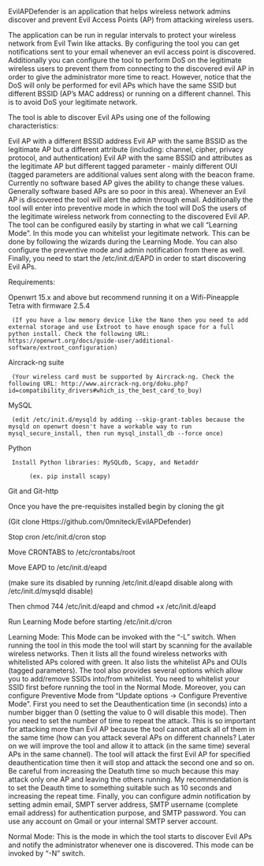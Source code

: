 EvilAPDefender is an application that helps wireless network admins discover and prevent Evil Access Points (AP) from attacking wireless users.

The application can be run in regular intervals to protect your wireless network from Evil Twin like attacks. By configuring the tool you can get notifications sent to your email whenever an evil access point is discovered. Additionally you can configure the tool to perform DoS on the legitimate wireless users to prevent them from connecting to the discovered evil AP in order to give the administrator more time to react. However, notice that the DoS will only be performed for evil APs which have the same SSID but different BSSID (AP’s MAC address) or running on a different channel. This is to avoid DoS your legitimate network.

The tool is able to discover Evil APs using one of the following characteristics:

Evil AP with a different BSSID address Evil AP with the same BSSID as the legitimate AP but a different attribute (including: channel, cipher, privacy protocol, and authentication) Evil AP with the same BSSID and attributes as the legitimate AP but different tagged parameter - mainly different OUI (tagged parameters are additional values sent along with the beacon frame. Currently no software based AP gives the ability to change these values. Generally software based APs are so poor in this area). Whenever an Evil AP is discovered the tool will alert the admin through email. Additionally the tool will enter into preventive mode in which the tool will DoS the users of the legitimate wireless network from connecting to the discovered Evil AP. The tool can be configured easily by starting in what we call “Learning Mode”. In this mode you can whitelist your legitimate network. This can be done by following the wizards during the Learning Mode. You can also configure the preventive mode and admin notification from there as well. Finally, you need to start the /etc/init.d/EAPD in order to start discovering Evil APs.

Requirements:

Openwrt 15.x and above but recommend running it on a Wifi-Pineapple Tetra with firmware 2.5.4

     (If you have a low memory device like the Nano then you need to add external storage and use Extroot to have enough space for a full python install. Check the following URL: https://openwrt.org/docs/guide-user/additional-software/extroot_configuration)

Aircrack-ng suite

     (Your wireless card must be supported by Aircrack-ng. Check the following URL: http://www.aircrack-ng.org/doku.php?id=compatibility_drivers#which_is_the_best_card_to_buy)

MySQL

     (edit /etc/init.d/mysqld by adding --skip-grant-tables because the mysqld on openwrt doesn't have a workable way to run mysql_secure_install, then run mysql_install_db --force once)

Python

     Install Python libraries: MySQLdb, Scapy, and Netaddr

          (ex. pip install scapy)

Git and Git-http

Once you have the pre-requisites installed begin by cloning the git

(Git clone Https://github.com/0mniteck/EvilAPDefender)

Stop cron /etc/init.d/cron stop

Move CRONTABS to /etc/crontabs/root

Move EAPD to /etc/init.d/eapd

(make sure its disabled by running /etc/init.d/eapd disable along with /etc/init.d/mysqld disable)

Then chmod 744 /etc/init.d/eapd and chmod +x /etc/init.d/eapd

Run Learning Mode before starting /etc/init.d/cron

Learning Mode: This Mode can be invoked with the “-L” switch. When running the tool in this mode the tool will start by scanning for the available wireless networks. Then it lists all the found wireless networks with whitelisted APs colored with green. It also lists the whitelist APs and OUIs (tagged parameters). The tool also provides several options which allow you to add/remove SSIDs into/from whitelist. You need to whitelist your SSID first before running the tool in the Normal Mode. Moreover, you can configure Preventive Mode from “Update options -> Configure Preventive Mode”. First you need to set the Deauthentication time (in seconds) into a number bigger than 0 (setting the value to 0 will disable this mode). Then you need to set the number of time to repeat the attack. This is so important for attacking more than Evil AP because the tool cannot attack all of them in the same time (how can you attack several APs on different channels? Later on we will improve the tool and allow it to attack (in the same time) several APs in the same channel). The tool will attack the first Evil AP for specified deauthentication time then it will stop and attack the second one and so on. Be careful from increasing the Deatuth time so much because this may attack only one AP and leaving the others running. My recommendation is to set the Deauth time to something suitable such as 10 seconds and increasing the repeat time. Finally, you can configure admin notification by setting admin email, SMPT server address, SMTP username (complete email address) for authentication purpose, and SMTP password. You can use any account on Gmail or your internal SMTP server account.

Normal Mode: This is the mode in which the tool starts to discover Evil APs and notify the administrator whenever one is discovered. This mode can be invoked by “-N” switch.